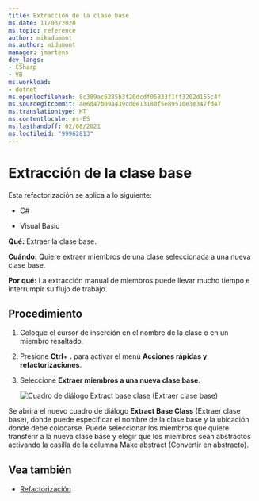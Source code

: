 ```yaml
---
title: Extracción de la clase base
ms.date: 11/03/2020
ms.topic: reference
author: mikadumont
ms.author: midumont
manager: jmartens
dev_langs:
- CSharp
- VB
ms.workload:
- dotnet
ms.openlocfilehash: 8c389ac6285b3f20dcdf05833f1ff3202d155c4f
ms.sourcegitcommit: ae6d47b09a439cd0e13180f5e89510e3e347fd47
ms.translationtype: HT
ms.contentlocale: es-ES
ms.lasthandoff: 02/08/2021
ms.locfileid: "99962813"
---
```

# <a name="extract-base-class"></a>Extracción de la clase base

Esta refactorización se aplica a lo siguiente:

- C#

- Visual Basic

**Qué:** Extraer la clase base.

**Cuándo:** Quiere extraer miembros de una clase seleccionada a una nueva clase base.

**Por qué:** La extracción manual de miembros puede llevar mucho tiempo e interrumpir su flujo de trabajo. 

## <a name="how-to"></a>Procedimiento

1. Coloque el cursor de inserción en el nombre de la clase o en un miembro resaltado.

2. Presione **Ctrl**+ **.** para activar el menú **Acciones rápidas y refactorizaciones**.

3. Seleccione **Extraer miembros a una nueva clase base**.

    ![Cuadro de diálogo Extract base clase (Extraer clase base)](media/extract-base-class.png)

Se abrirá el nuevo cuadro de diálogo **Extract Base Class** (Extraer clase base), donde puede especificar el nombre de la clase base y la ubicación donde debe colocarse. Puede seleccionar los miembros que quiere transferir a la nueva clase base y elegir que los miembros sean abstractos activando la casilla de la columna Make abstract (Convertir en abstracto).

## <a name="see-also"></a>Vea también

- [Refactorización](../refactoring-in-visual-studio.md)

